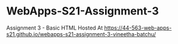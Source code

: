 # WebApps-S21-Assignment-3
Assignment 3 - Basic HTML
Hosted At <https://44-563-web-apps-s21.github.io/webapps-s21-assignment-3-vineetha-batchu/>
